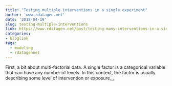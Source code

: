 ```yaml
---
title: "Testing multiple interventions in a single experiment"
author: 'www.rdatagen.net'
date: '2018-04-19'
slug: testing-multiple-interventions
link: https://www.rdatagen.net/post/testing-many-interventions-in-a-single-experiment/
categories:
- bloglink
tags:
  - modeling
  - rdatagennet
---
```


First, a bit about multi-factorial data. A single factor is a categorical variable that can have any number of levels. In this context, the factor is usually describing some level of intervention or exposure[... <i class="fas fa-external-link-alt"></i>](https://www.rdatagen.net/post/testing-many-interventions-in-a-single-experiment/)

